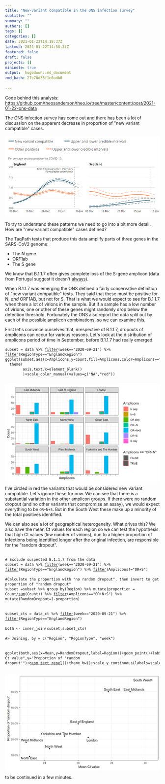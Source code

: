 ```yaml
---
title: "New-variant compatible in the ONS infection survey"
subtitle: ""
summary: ""
authors: []
tags: []
categories: []
date: 2021-01-22T14:18:37Z
lastmod: 2021-01-22T14:58:37Z
featured: false
draft: false
projects: []
mininote: true
output:  hugodown::md_document  
rmd_hash: 27e78d35f1e0adb0

---
```


Code behind this analysis: <a href="https://github.com/theosanderson/theo.io/tree/master/content/post/2021-01-22-ons-data" class="uri">https://github.com/theosanderson/theo.io/tree/master/content/post/2021-01-22-ons-data</a>

The ONS infection survey has come out and there has been a lot of discussion on the apparent decrease in proportion of "new variant compatible" cases.

![](ons.png)

To try to understand these patterns we need to go into a bit more detail. How are "new variant compatible" cases defined?

The TaqPath tests that produce this data amplify parts of three genes in the SARS-CoV2 genome:

-   The N gene
-   ORF1ab
-   The S gene

We know that B.1.1.7 often gives complete loss of the S-gene amplicon (data from Portugal suggest it doesn't [always](https://virological.org/t/tracking-sars-cov-2-voc-202012-01-lineage-b-1-1-7-dissemination-in-portugal-insights-from-nationwide-rt-pcr-spike-gene-drop-out-data/600)).

When B.1.1.7 was emerging the ONS defined a fairly conservative definition of "new variant compatible" tests. They said that these must be positive for N, *and* ORF1AB, but not for S. That is what we would expect to see for B.1.1.7 when there a lot of virions in the sample. But if a sample has a low number of virions, one or other of these genes might randomly drop below the detection threshold. Fortunately the ONS also report the data split out by each of the possible amplicon combinations, so we can examine this.

First let's convince ourselves that, irrespective of B.1.1.7, dropouts of amplicons can occur for various reasons. Let's look at the distribution of amplicons period of time in September, before B.1.1.7 had really emerged.

<div class="highlight">

<pre class='chroma'><code class='language-r' data-lang='r'><span class='nv'>subset</span> <span class='o'>=</span> <span class='nv'>data</span> <span class='o'>%&gt;%</span> <span class='nf'><a href='https://rdrr.io/r/stats/filter.html'>filter</a></span><span class='o'>(</span><span class='nv'>week</span><span class='o'>==</span><span class='s'>"2020-09-21"</span><span class='o'>)</span> <span class='o'>%&gt;%</span> <span class='nf'><a href='https://rdrr.io/r/stats/filter.html'>filter</a></span><span class='o'>(</span><span class='nv'>RegionType</span><span class='o'>==</span><span class='s'>"EnglandRegion"</span><span class='o'>)</span>
<span class='nf'>ggplot</span><span class='o'>(</span><span class='nv'>subset</span>,<span class='nf'>aes</span><span class='o'>(</span>x<span class='o'>=</span><span class='nv'>Amplicons</span>,y<span class='o'>=</span><span class='nv'>Count</span>,fill<span class='o'>=</span><span class='nv'>Amplicons</span>,color<span class='o'>=</span><span class='nv'>Amplicons</span><span class='o'>==</span><span class='s'>"OR+N"</span><span class='o'>)</span><span class='o'>)</span><span class='o'>+</span><span class='nf'>geom_bar</span><span class='o'>(</span>stat<span class='o'>=</span><span class='s'>"identity"</span><span class='o'>)</span><span class='o'>+</span><span class='nf'>facet_wrap</span><span class='o'>(</span><span class='o'>~</span><span class='nv'>Region</span><span class='o'>)</span><span class='o'>+</span><span class='nf'>theme_bw</span><span class='o'>(</span><span class='o'>)</span><span class='o'>+</span>
  <span class='nf'>theme</span><span class='o'>(</span>
        axis.text.x<span class='o'>=</span><span class='nf'>element_blank</span><span class='o'>(</span><span class='o'>)</span>
        <span class='o'>)</span><span class='o'>+</span><span class='nf'>scale_color_manual</span><span class='o'>(</span>values<span class='o'>=</span><span class='nf'><a href='https://rdrr.io/r/base/c.html'>c</a></span><span class='o'>(</span><span class='s'>"NA"</span>,<span class='s'>"red"</span><span class='o'>)</span><span class='o'>)</span>

</code></pre>
<img src="figs/unnamed-chunk-2-1.png" width="700px" style="display: block; margin: auto;" />

</div>

I've circled in red the variants that would be considered new variant compatible. Let's ignore these for now. We can see that there is a substantial variation in the other amplicon groups. If there were no random dropout (and no other variants that compromise an assay), we would expect everything to be `OR+N+S`. But in the South West these make up a minority of the total positives identified.

We can also see a lot of geographical heterogeneity. What drives this? We also have the mean Ct values for each region so we can test the hypothesis that high Ct values (low number of virions), due to a higher proportion of infections being identified longer after the original infection, are responsible for the "random dropout".

<div class="highlight">

<pre class='chroma'><code class='language-r' data-lang='r'>
<span class='c'># Exclude suspected B.1.1.7 from the data</span>
<span class='nv'>subset</span> <span class='o'>=</span> <span class='nv'>data</span> <span class='o'>%&gt;%</span> <span class='nf'><a href='https://rdrr.io/r/stats/filter.html'>filter</a></span><span class='o'>(</span><span class='nv'>week</span><span class='o'>==</span><span class='s'>"2020-09-21"</span><span class='o'>)</span> <span class='o'>%&gt;%</span> <span class='nf'><a href='https://rdrr.io/r/stats/filter.html'>filter</a></span><span class='o'>(</span><span class='nv'>RegionType</span><span class='o'>==</span><span class='s'>"EnglandRegion"</span><span class='o'>)</span> <span class='o'>%&gt;%</span> <span class='nf'><a href='https://rdrr.io/r/stats/filter.html'>filter</a></span><span class='o'>(</span><span class='nv'>Amplicons</span><span class='o'>!=</span><span class='s'>"OR+S"</span><span class='o'>)</span>

<span class='c'>#Calculate the proportion with "no random dropout", then invert to get proportion of "random dropout"</span>
<span class='nv'>subset</span> <span class='o'>=</span><span class='nv'>subset</span> <span class='o'>%&gt;%</span> <span class='nf'>group_by</span><span class='o'>(</span><span class='nv'>Region</span><span class='o'>)</span> <span class='o'>%&gt;%</span> <span class='nf'>mutate</span><span class='o'>(</span>proportion <span class='o'>=</span> <span class='nv'>Count</span><span class='o'>/</span><span class='nf'><a href='https://rdrr.io/r/base/sum.html'>sum</a></span><span class='o'>(</span><span class='nv'>Count</span><span class='o'>)</span><span class='o'>)</span> <span class='o'>%&gt;%</span> <span class='nf'><a href='https://rdrr.io/r/stats/filter.html'>filter</a></span><span class='o'>(</span><span class='nv'>Amplicons</span><span class='o'>==</span><span class='s'>"OR+N+S"</span><span class='o'>)</span> <span class='o'>%&gt;%</span> <span class='nf'>mutate</span><span class='o'>(</span>RandomDropout<span class='o'>=</span><span class='m'>1</span><span class='o'>-</span><span class='nv'>proportion</span><span class='o'>)</span>


<span class='nv'>subset_cts</span> <span class='o'>=</span> <span class='nv'>data_ct</span> <span class='o'>%&gt;%</span> <span class='nf'><a href='https://rdrr.io/r/stats/filter.html'>filter</a></span><span class='o'>(</span><span class='nv'>week</span><span class='o'>==</span><span class='s'>"2020-09-21"</span><span class='o'>)</span> <span class='o'>%&gt;%</span> <span class='nf'><a href='https://rdrr.io/r/stats/filter.html'>filter</a></span><span class='o'>(</span><span class='nv'>RegionType</span><span class='o'>==</span><span class='s'>"EnglandRegion"</span><span class='o'>)</span>

<span class='nv'>both</span> <span class='o'>&lt;-</span> <span class='nf'>inner_join</span><span class='o'>(</span><span class='nv'>subset</span>,<span class='nv'>subset_cts</span><span class='o'>)</span> 

<span class='c'>#&gt; Joining, by = c("Region", "RegionType", "week")</span>


<span class='nf'>ggplot</span><span class='o'>(</span><span class='nv'>both</span>,<span class='nf'>aes</span><span class='o'>(</span>x<span class='o'>=</span><span class='nv'>Mean</span>,y<span class='o'>=</span><span class='nv'>RandomDropout</span>,label<span class='o'>=</span><span class='nv'>Region</span><span class='o'>)</span><span class='o'>)</span><span class='o'>+</span><span class='nf'>geom_point</span><span class='o'>(</span><span class='o'>)</span><span class='o'>+</span><span class='nf'>labs</span><span class='o'>(</span>x<span class='o'>=</span><span class='s'>"Mean Ct value"</span>,y<span class='o'>=</span><span class='s'>"Proportion of 'random dropout'"</span><span class='o'>)</span><span class='o'>+</span><span class='nf'><a href='https://rdrr.io/pkg/ggrepel/man/geom_text_repel.html'>geom_text_repel</a></span><span class='o'>(</span><span class='o'>)</span><span class='o'>+</span><span class='nf'>theme_bw</span><span class='o'>(</span><span class='o'>)</span><span class='o'>+</span><span class='nf'>scale_y_continuous</span><span class='o'>(</span>labels<span class='o'>=</span><span class='nf'>scales</span><span class='nf'>::</span><span class='nv'><a href='https://scales.r-lib.org//reference/label_percent.html'>percent</a></span><span class='o'>)</span>

</code></pre>
<img src="figs/unnamed-chunk-3-1.png" width="700px" style="display: block; margin: auto;" />

</div>

to be continued in a few minutes..

